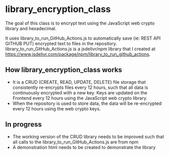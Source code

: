 # library_encryption_class

The goal of this class is to encrypt text using the JavaScript web crypto library and hexadecimal. 

It uses library_to_run_GitHub_Actions.js to automatically save (ie: REST API GITHUB PUT) encrypted text to files in the repository. library_to_run_GitHub_Actions.js is a jsdelivr/npm library that I created at https://www.jsdelivr.com/package/npm/library_to_run_github_actions.

## How library_encryption_class works
  - It is a CRUD (CREATE, READ, UPDATE, DELETE) file storage that consistently re-encrypts files every 12 hours, such that all data is continuously encrypted with a new key. Keys are updated on the Frontend every 12 hours using the JavaScript web crypto library.
  - When the repository is used to store data, the data will be re-encrypted every 12 hours using the web crypto keys. 

## In progress
- The working version of the CRUD library needs to be improved such that all calls to the library_to_run_GitHub_Actions.js are from npm
- A demonstration html needs to be created to demonstrate the library
